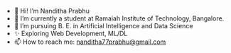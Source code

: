 - 👋 Hi! I’m Nanditha Prabhu
- 🌱 I’m currently a student at Ramaiah Institute of Technology, Bangalore.
- 👀 I’m pursuing B. E. in Artificial Intelligence and Data Science
- ✨ Exploring Web Development, ML/DL
- 📫 How to reach me: nanditha77prabhu@gmail.com

<!---
Nanditha-Prabhu/Nanditha-Prabhu is a ✨ special ✨ repository because its `README.md` (this file) appears on your GitHub profile.
You can click the Preview link to take a look at your changes.
--->
